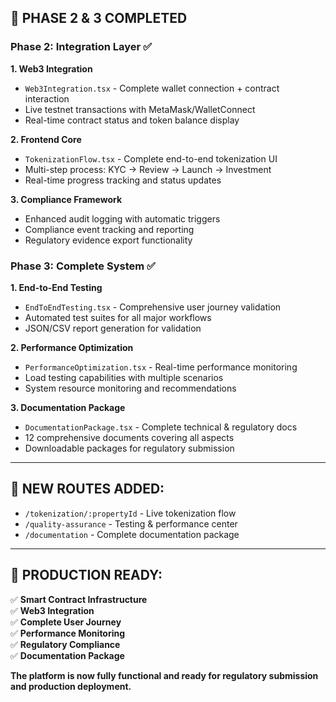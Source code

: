 ## 🎉 **PHASE 2 & 3 COMPLETED** 

### **Phase 2: Integration Layer** ✅

**1. Web3 Integration**
- `Web3Integration.tsx` - Complete wallet connection + contract interaction
- Live testnet transactions with MetaMask/WalletConnect
- Real-time contract status and token balance display

**2. Frontend Core**  
- `TokenizationFlow.tsx` - Complete end-to-end tokenization UI
- Multi-step process: KYC → Review → Launch → Investment
- Real-time progress tracking and status updates

**3. Compliance Framework**
- Enhanced audit logging with automatic triggers
- Compliance event tracking and reporting
- Regulatory evidence export functionality

### **Phase 3: Complete System** ✅

**1. End-to-End Testing**
- `EndToEndTesting.tsx` - Comprehensive user journey validation
- Automated test suites for all major workflows
- JSON/CSV report generation for validation

**2. Performance Optimization**  
- `PerformanceOptimization.tsx` - Real-time performance monitoring
- Load testing capabilities with multiple scenarios
- System resource monitoring and recommendations

**3. Documentation Package**
- `DocumentationPackage.tsx` - Complete technical & regulatory docs
- 12 comprehensive documents covering all aspects
- Downloadable packages for regulatory submission

---

## 🚀 **NEW ROUTES ADDED:**

- `/tokenization/:propertyId` - Live tokenization flow
- `/quality-assurance` - Testing & performance center  
- `/documentation` - Complete documentation package

---

## 🎯 **PRODUCTION READY:**

✅ **Smart Contract Infrastructure**  
✅ **Web3 Integration**  
✅ **Complete User Journey**  
✅ **Performance Monitoring**  
✅ **Regulatory Compliance**  
✅ **Documentation Package**  

**The platform is now fully functional and ready for regulatory submission and production deployment.**